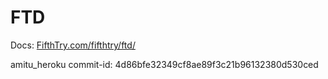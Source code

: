 # FTD


Docs: [FifthTry.com/fifthtry/ftd/](https://www.fifthtry.com/fifthtry/ftd/)

amitu_heroku commit-id: 4d86bfe32349cf8ae89f3c21b96132380d530ced
